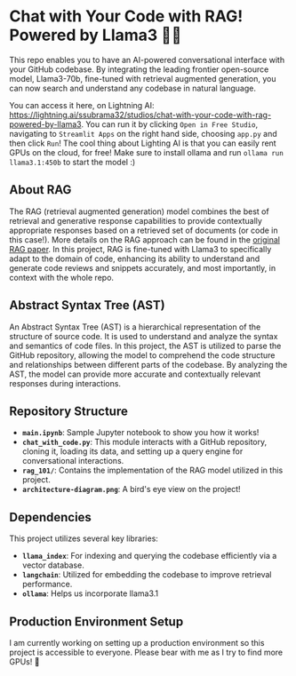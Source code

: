 # Chat with Your Code with RAG! Powered by Llama3 🦙🚀

This repo enables you to have an AI-powered conversational interface with your GitHub codebase. By integrating the leading frontier open-source model, Llama3-70b, fine-tuned with retrieval augmented generation, you can now search and understand any codebase in natural language.

You can access it here, on Lightning AI: https://lightning.ai/ssubrama32/studios/chat-with-your-code-with-rag-powered-by-llama3. You can run it by clicking `Open in Free Studio`, navigating to `Streamlit Apps` on the right hand side, choosing `app.py` and then click `Run`! The cool thing about Lighting AI is that you can easily rent GPUs on the cloud, for free! Make sure to install ollama and run `ollama run llama3.1:450b` to start the model :)

## About RAG

The RAG (retrieval augmented generation) model combines the best of retrieval and generative response capabilities to provide contextually appropriate responses based on a retrieved set of documents (or code in this case!). More details on the RAG approach can be found in the [original RAG paper](https://arxiv.org/abs/2005.11401). In this project, RAG is fine-tuned with Llama3 to specifically adapt to the domain of code, enhancing its ability to understand and generate code reviews and snippets accurately, and most importantly, in context with the whole repo.

## Abstract Syntax Tree (AST)

An Abstract Syntax Tree (AST) is a hierarchical representation of the structure of source code. It is used to understand and analyze the syntax and semantics of code files. In this project, the AST is utilized to parse the GitHub repository, allowing the model to comprehend the code structure and relationships between different parts of the codebase. By analyzing the AST, the model can provide more accurate and contextually relevant responses during interactions.

## Repository Structure
- **`main.ipynb`**: Sample Jupyter notebook to show you how it works!
- **`chat_with_code.py`**: This module interacts with a GitHub repository, cloning it, loading its data, and setting up a query engine for conversational interactions.
- **`rag_101/`**: Contains the implementation of the RAG model utilized in this project.
- **`architecture-diagram.png`**: A bird's eye view on the project!

## Dependencies

This project utilizes several key libraries:

- **`llama_index`**: For indexing and querying the codebase efficiently via a vector database.
- **`langchain`**: Utilized for embedding the codebase to improve retrieval performance.
- **`ollama`**: Helps us incorporate llama3.1

## Production Environment Setup

I am currently working on setting up a production environment so this project is accessible to everyone. Please bear with me as I try to find more GPUs! 🫡
